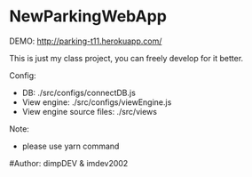 # NewParkingWebApp

DEMO: http://parking-t11.herokuapp.com/

This is just my class project, you can freely develop for it better.

Config:

- DB: ./src/configs/connectDB.js
- View engine: ./src/configs/viewEngine.js
- View engine source files: ./src/views

Note: 

- please use yarn command

#Author: dimpDEV & imdev2002
